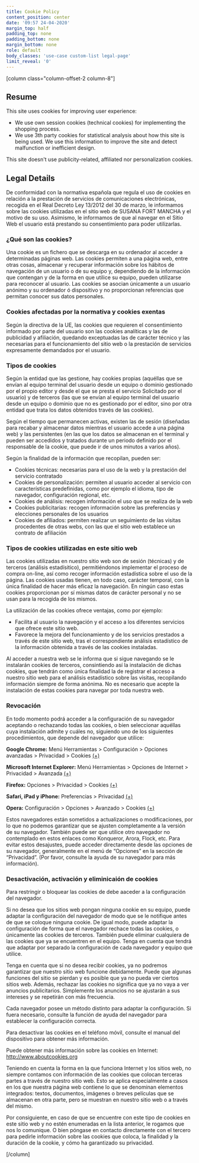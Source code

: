```yaml
---
title: Cookie Policy
content_position: center
date: '09:57 24-04-2020'
margin_top: half
padding_top: none
padding_bottom: none
margin_bottom: none
role: default
body_classes: 'use-case custom-list legal-page'
limit_reveal: '0'
---
```


[column class="column-offset-2 column-8"]
## Resume
This site uses cookies for improving user experience:

+ We use own session cookies (technical cookies) for implementing the shopping process.
+ We use 3th party cookies for statistical analysis about how this site is being used. We use this information to improve the site and detect malfunction or inefficient design.

This site doesn't use publicity-related, affiliated nor personalization cookies.

## Legal Details

De conformidad con la normativa española que regula el uso de cookies en relación a la prestación de servicios de comunicaciones electrónicas, recogida en el Real Decreto Ley 13/2012 del 30 de marzo, le informamos sobre las cookies utilizadas en el sitio web de SUSANA FORT MANCHA y el motivo de su uso. Asimismo, le informamos de que al navegar en el Sitio Web el usuario está prestando su consentimiento para poder utilizarlas.

### ¿Qué son las cookies?

Una cookie es un fichero que se descarga en su ordenador al acceder a determinadas páginas web. Las cookies permiten a una página web, entre otras cosas, almacenar y recuperar información sobre los hábitos de navegación de un usuario o de su equipo y, dependiendo de la información que contengan y de la forma en que utilice su equipo, pueden utilizarse para reconocer al usuario. Las cookies se asocian únicamente a un usuario anónimo y su ordenador ó dispositivo y no proporcionan referencias que permitan conocer sus datos personales.


### Cookies afectadas por la normativa y cookies exentas

Según la directiva de la UE, las cookies que requieren el consentimiento informado por parte del usuario son las cookies analíticas y las de publicidad y afiliación, quedando exceptuadas las de carácter técnico y las necesarias para el funcionamiento del sitio web o la prestación de servicios expresamente demandados por el usuario.

### Tipos de cookies

Según la entidad que las gestione, hay cookies propias (aquéllas que se envían al equipo terminal del usuario desde un equipo o dominio gestionado por el propio editor y desde el que se presta el servicio Solicitado por el usuario) y de terceros (las que se envían al equipo terminal del usuario desde un equipo o dominio que no es gestionado por el editor, sino por otra entidad que trata los datos obtenidos través de las cookies).

Según el tiempo que permanecen activas, existen las de sesión (diseñadas para recabar y almacenar datos mientras el usuario accede a una página web) y las persistentes (en las que los datos se almacenan en el terminal y pueden ser accedidos y tratados durante un periodo definido por el responsable de la cookie, que puede ir de unos minutos a varios años).

Según la finalidad de la información que recopilan, pueden ser:

+ Cookies técnicas: necesarias para el uso de la web y la prestación del servicio contratado
+ Cookies de personalización: permiten al usuario acceder al servicio con características predefinidas, como por ejemplo el idioma, tipo de navegador, configuración regional, etc.
+ Cookies de análisis: recogen información el uso que se realiza de la web
+ Cookies publicitarias: recogen información sobre las preferencias y elecciones personales de los usuarios
+ Cookies de afiliados: permiten realizar un seguimiento de las visitas procedentes de otras webs, con las que el sitio web establece un contrato de afiliación

 
### Tipos de cookies utilizadas en este sitio web

Las cookies utilizadas en nuestro sitio web son de sesión (técnicas) y de terceros (análisis estadísitico), permitiéndonos implementar el proceso de compra on-line, así como recoger información estadística sobre el uso de la página. Las cookies usadas tienen, en todo caso, carácter temporal, con la única finalidad de hacer más eficaz la navegación. En ningún caso estas cookies proporcionan por sí mismas datos de carácter personal y no se usan para la recogida de los mismos.

La utilización de las cookies ofrece ventajas, como por ejemplo:

+ Facilita al usuario la navegación y el acceso a los diferentes servicios que ofrece este sitio web.
+ Favorece la mejora del funcionamiento y de los servicios prestados a través de este sitio web, tras el correspondiente análisis estadístico de la información obtenida a través de las cookies instaladas.

Al acceder a nuestra web se le informa que si sigue navegando se le instalarán cookies de terceros, consintiendo así la instalación de dichas cookies, que tendrán como única finalidad la de registrar el acceso a nuestro sitio web para el análisis estadístico sobre las visitas, recopilando información siempre de forma anónima. No es necesario que acepte la instalación de estas cookies para navegar por toda nuestra web.

 
### Revocación

En todo momento podrá acceder a la configuración de su navegador aceptando o rechazando todas las cookies, o bien seleccionar aquéllas cuya instalación admite y cuáles no, siguiendo uno de los siguientes procedimientos, que depende del navegador que utilice:

**Google Chrome:**
Menú Herramientas > Configuración > Opciones avanzadas > Privacidad > Cookies [(+)](https://support.google.com/chrome/answer/95647?co=GENIE.Platform%3DDesktopandhl=es)

**Microsoft Internet Explorer:**
Menú Herramientas > Opciones de Internet > Privacidad > Avanzada [(+)](https://support.microsoft.com/es-es/help/17442/windows-internet-explorer-delete-manage-cookies)

**Firefox:**
Opciones > Privacidad > Cookies [(+)](https://support.mozilla.org/es/kb/habilitar-y-deshabilitar-cookies-sitios-web-rastrear-preferencias)

**Safari, iPad y iPhone:**
Preferencias > Privacidad [(+)](https://support.apple.com/kb/ph21411?locale=es_ES)

**Opera:**
Configuración > Opciones > Avanzado > Cookies [(+)](http://help.opera.com/Windows/12.00/es-ES/cookies.html)

Estos navegadores están sometidos a actualizaciones o modificaciones, por lo que no podemos garantizar que se ajusten completamente a la versión de su navegador. También puede ser que utilice otro navegador no contemplado en estos enlaces como Konqueror, Arora, Flock, etc. Para evitar estos desajustes, puede acceder directamente desde las opciones de su navegador, generalmente en el menú de  “Opciones” en la sección de “Privacidad”. (Por favor, consulte la ayuda de su navegador para más información).

### Desactivación, activación y eliminicaión de cookies

Para restringir o bloquear las cookies de debe aaceder a la configuración del navegador.

Si no desea que los sitios web pongan ninguna cookie en su equipo, puede adaptar la configuración del navegador de modo que se le notifique antes de que se coloque ninguna cookie. De igual modo, puede adaptar la configuración de forma que el navegador rechace todas las cookies, o únicamente las cookies de terceros. También puede eliminar cualquiera de las cookies que ya se encuentren en el equipo. Tenga en cuenta que tendrá que adaptar por separado la configuración de cada navegador y equipo que utilice.

Tenga en cuenta que si no desea recibir cookies, ya no podremos garantizar que nuestro sitio web funcione debidamente. Puede que algunas funciones del sitio se pierdan y es posible que ya no pueda ver ciertos sitios web. Además, rechazar las cookies no significa que ya no vaya a ver anuncios publicitarios. Simplemente los anuncios no se ajustarán a sus intereses y se repetirán con más frecuencia.

Cada navegador posee un método distinto para adaptar la configuración. Si fuera necesario, consulte la función de ayuda del navegador para establecer la configuración correcta.

Para desactivar las cookies en el teléfono móvil, consulte el manual del dispositivo para obtener más información.

Puede obtener más información sobre las cookies en Internet: http://www.aboutcookies.org

Teniendo en cuenta la forma en la que funciona Internet y los sitios web, no siempre contamos con información de las cookies que colocan terceras partes a través de nuestro sitio web. Esto se aplica especialmente a casos en los que nuestra página web contiene lo que se denominan elementos integrados: textos, documentos, imágenes o breves películas que se almacenan en otra parte, pero se muestran en nuestro sitio web o a través del mismo.

Por consiguiente, en caso de que se encuentre con este tipo de cookies en este sitio web y no estén enumeradas en la lista anterior, le rogamos que nos lo comunique. O bien póngase en contacto directamente con el tercero para pedirle información sobre las cookies que coloca, la finalidad y la duración de la cookie, y cómo ha garantizado su privacidad.

[/column]


